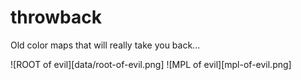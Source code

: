 # throwback
Old color maps that will really take you back...

![ROOT of evil][data/root-of-evil.png]
![MPL of evil][mpl-of-evil.png]